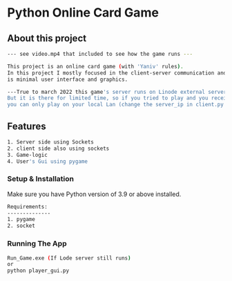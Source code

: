# Python Online Card Game

##  About this project
```bash
--- see video.mp4 that included to see how the game runs ---

This project is an online card game (with 'Yaniv' rules).
In this project I mostly focused in the client-server communication and the mudularity of the project so there
is minimal user interface and graphics.

---True to march 2022 this game's server runs on Linode external server so the game can be played from any machine
But it is there for limited time, so if you tried to play and you receive an error -
you can only play on your local Lan (change the server_ip in client.py to your local ip)--- 
```
##  Features
```bash
1. Server side using Sockets
2. client side also using sockets
3. Game-logic
4. User's Gui using pygame 
```


### Setup & Installation

Make sure you have Python version of 3.9 or above installed.


```bash
Requirements:
--------------
1. pygame
2. socket
```

### Running The App

```bash
Run_Game.exe (If Lode server still runs)
or
python player_gui.py
```
